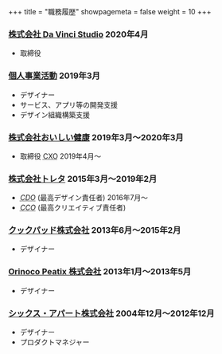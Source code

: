 +++
title = "職務履歴"
showpagemeta = false
weight = 10
+++
<section>
  <h3>
    <a href="https://da-vinci-studio.com">株式会社 Da Vinci Studio</a>
    <time datetime="2020-04-01">2020年4月</time>
  </h3>
  <ul>
    <li>取締役</li>
  </ul>
</section>
<section>
  <h3>
    <a href="https://tkmngy.jp/">個人事業活動</a>
    <time datetime="2020-04-01">2019年3月</time>
  </h3>
  <ul>
    <li>デザイナー</li>
    <li>サービス、アプリ等の開発支援</li>
    <li>デザイン組織構築支援</li>
  </ul>
</section>
<section>
  <h3>
    <a href="https://corp.oishi-kenko.com">株式会社おいしい健康</a>
    <time datetime="2019-03-01">2019年3月</time>〜<time datetime="2020-03-31">2020年3月</time>
  </h3>
  <ul>
    <li>取締役 <abbr title="Chief Experience Officer">CXO</abbr> <time datetime="2019-04-01">2019年4月</time>〜</li>
  </ul>
</section>
<section>
  <h3>
    <a href="https://corp.toreta.in">株式会社トレタ</a>
    <time datetime="2015-03-01">2015年3月</time>〜<time datetime="2019-02-28">2019年2月</time>
  </h3>
  <ul>
    <li><dfn><abbr title="Chief Design Officer">CDO</abbr></dfn> (最高デザイン責任者) <time datetime="2015-03-01">2016年7月</time>〜</li>
    <li><dfn><abbr title="Chief Creative Officer">CCO</abbr></dfn> (最高クリエイティブ責任者)</li>
  </ul>
</section>
<section>
  <h3>
    <a href="https://info.cookpad.com">クックパッド株式会社</a>
    <time datetime="2013-06-01">2013年6月</time>〜<time datetime="2015-02-28">2015年2月</time>
  </h3>
  <ul>
    <li>デザイナー</li>
  </ul>
</section>
<section>
  <h3>
    <a href="https://about.peatix.com/aboutus.html?hl=ja&amp;force=jp">Orinoco Peatix 株式会社</a>
    <time datetime="2013-01-01">2013年1月</time>〜<time datetime="2013-05-31">2013年5月</time>
  </h3>
  <ul>
    <li>デザイナー</li>
  </ul>
</section>
<section>
  <h3>
    <a href="https://www.sixapart.jp">シックス・アパート株式会社</a>
    <time datetime="2004-12-01">2004年12月</time>〜<time datetime="2012-12-31">2012年12月</time>
  </h3>
  <ul>
    <li>デザイナー</li>
    <li>プロダクトマネジャー</li>
  </ul>
</section>
